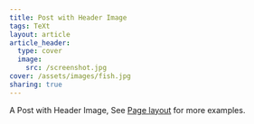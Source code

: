 ```yaml
---
title: Post with Header Image
tags: TeXt
layout: article
article_header:
  type: cover
  image:
    src: /screenshot.jpg
cover: /assets/images/fish.jpg
sharing: true
---
```


A Post with Header Image, See [Page layout](https://tianqi.name/jekyll-TeXt-theme/samples.html#page-layout) for more examples.

<!--more-->
